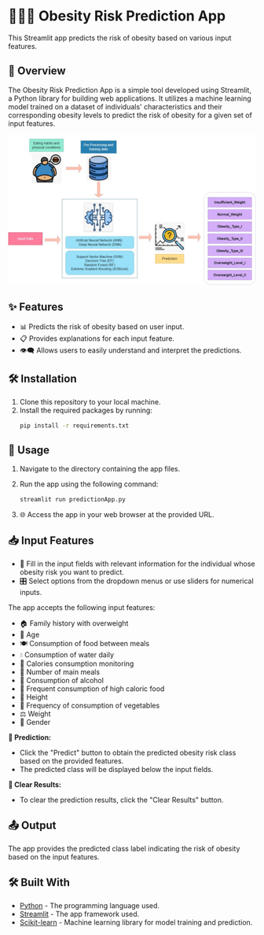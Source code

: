 # 🍔🍟🍕 Obesity Risk Prediction App

This Streamlit app predicts the risk of obesity based on various input features.

## 📝 Overview

The Obesity Risk Prediction App is a simple tool developed using Streamlit, a Python library for building web applications. It utilizes a machine learning model trained on a dataset of individuals' characteristics and their corresponding obesity levels to predict the risk of obesity for a given set of input features.

![Obesity App Workflow](img/image.png)

## ✨ Features

- 📊 Predicts the risk of obesity based on user input.
- 📋 Provides explanations for each input feature.
- 👁️‍🗨️ Allows users to easily understand and interpret the predictions.

## 🛠️ Installation

1. Clone this repository to your local machine.
2. Install the required packages by running:
    ```bash
    pip install -r requirements.txt
    ```

## 🚀 Usage

1. Navigate to the directory containing the app files.
2. Run the app using the following command:
    ```bash
    streamlit run predictionApp.py
    ```

3. 🌐 Access the app in your web browser at the provided URL.

## 📥 Input Features

- 📝 Fill in the input fields with relevant information for the individual whose obesity risk you want to predict.
- 🎛️ Select options from the dropdown menus or use sliders for numerical inputs.

The app accepts the following input features:

- 🏠 Family history with overweight
- 🎂 Age
- 🍽️ Consumption of food between meals
- 💧 Consumption of water daily
- 🍎 Calories consumption monitoring
- 🍴 Number of main meals
- 🍷 Consumption of alcohol
- 🍰 Frequent consumption of high caloric food
- 📏 Height
- 🥦 Frequency of consumption of vegetables
- ⚖️ Weight
- 🧍 Gender

**🔮 Prediction:**
- Click the "Predict" button to obtain the predicted obesity risk class based on the provided features.
- The predicted class will be displayed below the input fields.

**🔄 Clear Results:**
- To clear the prediction results, click the "Clear Results" button.

## 📤 Output

The app provides the predicted class label indicating the risk of obesity based on the input features.

## 🛠️ Built With

- [Python](https://www.python.org/) - The programming language used.
- [Streamlit](https://streamlit.io/) - The app framework used.
- [Scikit-learn](https://scikit-learn.org/stable/) - Machine learning library for model training and prediction.

